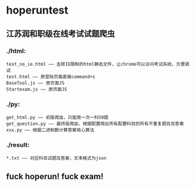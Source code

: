 hoperuntest
===========
江苏润和职级在线考试试题爬虫
-----------
### ./html:
	test_no_ie.html —— 去除IE限制的html静态文件，让chrome可以访问考试系统，方便调试
	test.html —— 原登陆页面直接command+s
	BaseTool.js —— 原页面JS
	Startexam.js —— 原页面JS
### ./py:
	get_html.py —— 初版爬虫，只能爬一次一科50题
	get_question.py —— 最终版爬虫，根据配置爬出所有配置科目的所有不重复题目及答案
	xxx.py —— 根据二进制数计算答案核心算法
### ./result:
	*.txt —— 对应科目试题及答案，文本格式为json

fuck hoperun! fuck exam!
-----------
